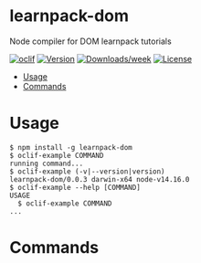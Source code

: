 learnpack-dom
=============

Node compiler for DOM learnpack tutorials

[![oclif](https://img.shields.io/badge/cli-oclif-brightgreen.svg)](https://oclif.io)
[![Version](https://img.shields.io/npm/v/learnpack-dom.svg)](https://npmjs.org/package/learnpack-dom)
[![Downloads/week](https://img.shields.io/npm/dw/learnpack-dom.svg)](https://npmjs.org/package/learnpack-dom)
[![License](https://img.shields.io/npm/l/learnpack-dom.svg)](https://github.com/tommygonzaleza/learnpack-dom/blob/master/package.json)

<!-- toc -->
* [Usage](#usage)
* [Commands](#commands)
<!-- tocstop -->
# Usage
<!-- usage -->
```sh-session
$ npm install -g learnpack-dom
$ oclif-example COMMAND
running command...
$ oclif-example (-v|--version|version)
learnpack-dom/0.0.3 darwin-x64 node-v14.16.0
$ oclif-example --help [COMMAND]
USAGE
  $ oclif-example COMMAND
...
```
<!-- usagestop -->
# Commands
<!-- commands -->

<!-- commandsstop -->
